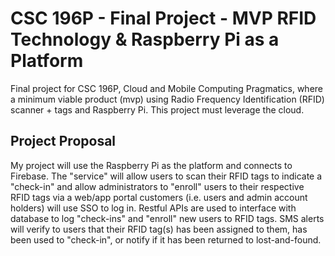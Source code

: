 # CSC 196P - Final Project - MVP RFID Technology & Raspberry Pi as a Platform

Final project for CSC 196P, Cloud and Mobile Computing Pragmatics, where a minimum viable product (mvp) using Radio Frequency Identification (RFID) scanner + tags and Raspberry Pi. This project must leverage the cloud.

## Project Proposal

My project will use the Raspberry Pi as the platform and connects to Firebase. The "service" will allow users to scan their RFID tags to indicate a "check-in" and allow administrators to "enroll" users to their respective RFID tags via a web/app portal customers (i.e. users and admin account holders) will use SSO to log in. Restful APIs are used to interface with database to log "check-ins" and "enroll" new users to RFID tags. SMS alerts will verify to users that their RFID tag(s) has been assigned to them, has been used to "check-in", or notify if it has been returned to lost-and-found.
